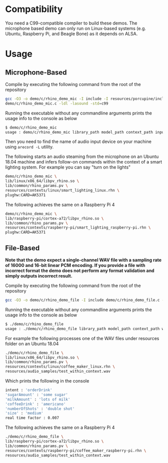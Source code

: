 # Compatibility

You need a C99-compatible compiler to build these demos. The microphone based demo can only run on Linux-based systems
(e.g. Ubuntu, Raspberry Pi, and Beagle Bone) as it depends on ALSA.

# Usage

## Microphone-Based

Compile by executing the following command from the root of the repository

```bash
gcc -O3 -o demo/c/rhino_demo_mic -I include -I resources/porcupine/include \
demo/c/rhino_demo_mic.c -ldl -lasound -std=c99
```

Running the executable without any commandline arguments prints the usage info to the console as below

```bash
$ demo/c/rhino_demo_mic
usage : demo/c/rhino_demo_mic library_path model_path context_path input_audio_device
```

Then you need to find the name of audio input device on your machine using `arecord -L` utility.

The following starts an audio steaming from the microphone on an Ubuntu 18.04 machine and infers follow-on commands
within the context of a smart lighting system. For example you can say "turn on the lights"

```bash
demo/c/rhino_demo_mic \
lib/linux/x86_64/libpv_rhino.so \
lib/common/rhino_params.pv \
resources/contexts/linux/smart_lighting_linux.rhn \
plughw:CARD=AK5371
```

The following achieves the same on a Raspberry Pi 4

```bash
demo/c/rhino_demo_mic \
lib/raspberry-pi/cortex-a72/libpv_rhino.so \
lib/common/rhino_params.pv \
resources/contexts/raspberry-pi/smart_lighting_raspberry-pi.rhn \
plughw:CARD=AK5371
```

## File-Based

**Note that the demo expect a single-channel WAV file with a sampling rate of 16000 and 16-bit linear PCM encoding. If you
provide a file with incorrect format the demo does not perform any format validation and simply outputs incorrect result.**

Compile by executing the following command from the root of the repository

```bash
gcc -O3 -o demo/c/rhino_demo_file -I include demo/c/rhino_demo_file.c -ldl -lasound -std=c99
```
Running the executable without any commandline arguments prints the usage info to the console as below

```bash
$ ./demo/c/rhino_demo_file
usage : ./demo/c/rhino_demo_file library_path model_path context_path wav_path
```

For example the following processes one of the WAV files under resources folder on  an Ubuntu 18.04

```bash
./demo/c/rhino_demo_file \
lib/linux/x86_64/libpv_rhino.so \
lib/common/rhino_params.pv \
resources/contexts/linux/coffee_maker_linux.rhn \
resources/audio_samples/test_within_context.wav 
```

Which prints the following in the console

```bash
intent : 'orderDrink'
'sugarAmount' : 'some sugar'
'milkAmount' : 'lots of milk'
'coffeeDrink' : 'americano'
'numberOfShots' : 'double shot'
'size' : 'medium'
real time factor : 0.007
```

The following achieves the same on a Raspberry Pi 4

```bash
./demo/c/rhino_demo_file \
lib/raspberry-pi/cortex-a72/libpv_rhino.so \
lib/common/rhino_params.pv \
resources/contexts/raspberry-pi/coffee_maker_raspberry-pi.rhn \
resources/audio_samples/test_within_context.wav 
```
